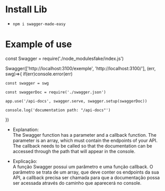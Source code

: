# Install Lib

- ```npm i swagger-made-easy```

# Example of use

const Swagger = require('./node_modulesfake/index.js')

Swagger(['http://localhost:3100/exemple', 'http://localhost:3100/'], (err, swg)=>{
    if(err)console.error(err)

    const swagger = swg

    const swaggerDoc = require('./swagger.json')

    app.use('/api-docs', swagger.serve, swagger.setup(swaggerDoc))

    console.log('documentation path: "/api-docs"')
})

- Explanation:  
The Swagger function has a parameter and a callback function.
The parameter is an array, which must contain the endpoints of your API. The callback needs to be called so that the documentation can be accessed through the path that will appear in the console.

- Explicação:  
A função Swagger possui um parâmetro e uma função callback.
O parâmetro se trata de um array, que deve conter os endpoints da sua API, a callback precisa ser chamada para que a documentação possa ser acessada através do caminho que aparecerá no console.